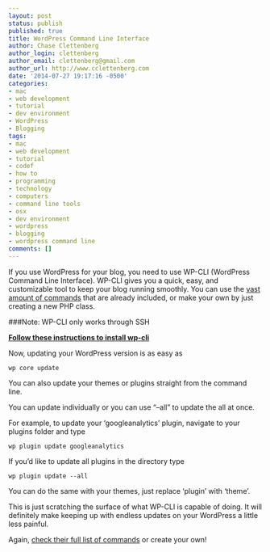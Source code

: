 ```yaml
---
layout: post
status: publish
published: true
title: WordPress Command Line Interface
author: Chase Clettenberg
author_login: clettenberg
author_email: clettenberg@gmail.com
author_url: http://www.cclettenberg.com
date: '2014-07-27 19:17:16 -0500'
categories:
- mac
- web development
- tutorial
- dev environment
- WordPress
- Blogging
tags:
- mac
- web development
- tutorial
- codef
- how to
- programming
- technology
- computers
- command line tools
- osx
- dev environment
- wordpress
- blogging
- wordpress command line
comments: []
---
```

If you use WordPress for your blog, you need to use WP-CLI (WordPress Command Line Interface). WP-CLI gives you a quick, easy, and customizable tool to keep your blog running smoothly. You can use the [vast amount of commands](http://wp-cli.org/commands/) that are already included, or make your own by just creating a new PHP class.

###Note: WP-CLI only works through SSH

**[Follow these instructions to install wp-cli](http://wp-cli.org/)**

Now, updating your WordPress version is as easy as
		
	wp core update

You can also update your themes or plugins straight from the command line.

You can update individually or you can use “–all” to update the all at once.

For example, to update your ‘googleanalytics’ plugin, navigate to your plugins folder and type
		
	wp plugin update googleanalytics

If you’d like to update all plugins in the directory type

	wp plugin update --all

You can do the same with your themes, just replace ‘plugin’ with ‘theme’.

This is just scratching the surface of what WP-CLI is capable of doing. It will definitely make keeping up with endless updates on your WordPress a little less painful.

Again, [check their full list of commands](http://wp-cli.org/commands/) or create your own!
